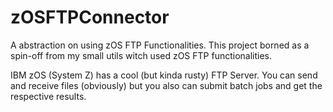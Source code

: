 # zOSFTPConnector
A abstraction on using zOS FTP Functionalities.
This project borned as a spin-off from my small utils witch used zOS FTP functionalities.

IBM zOS (System Z) has a cool (but kinda rusty) FTP Server.
You can send and receive files (obviously) but you also can submit batch jobs and get the respective results.



